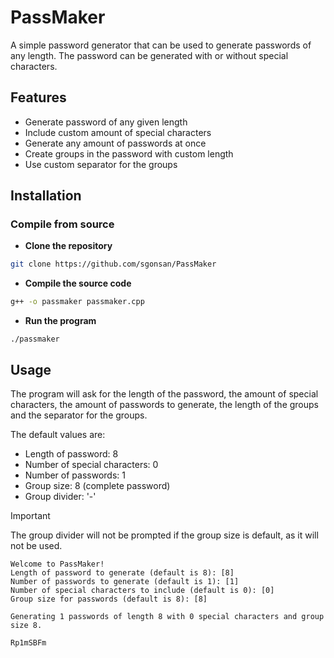 # PassMaker

A simple password generator that can be used to generate passwords of any length. The password can be generated with or without special characters.

## Features

- Generate password of any given length
- Include custom amount of special characters
- Generate any amount of passwords at once
- Create groups in the password with custom length
- Use custom separator for the groups

## Installation

### Compile from source

- **Clone the repository**

```bash
git clone https://github.com/sgonsan/PassMaker
```

- **Compile the source code**

```bash
g++ -o passmaker passmaker.cpp
```

- **Run the program**

```bash.
./passmaker
```

## Usage

The program will ask for the length of the password, the amount of special characters, the amount of passwords to generate, the length of the groups and the separator for the groups.

The default values are:

- Length of password: 8
- Number of special characters: 0
- Number of passwords: 1
- Group size: 8 (complete password)
- Group divider: '-'

> [!IMPORTANT]
> The group divider will not be prompted if the group size is default, as it will not be used.

```output
Welcome to PassMaker!
Length of password to generate (default is 8): [8]
Number of passwords to generate (default is 1): [1]
Number of special characters to include (default is 0): [0]
Group size for passwords (default is 8): [8]

Generating 1 passwords of length 8 with 0 special characters and group size 8.

Rp1mSBFm
```
